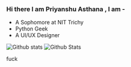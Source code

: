 ### Hi there I am Priyanshu Asthana , I am -

- A Sophomore at NIT Trichy
- Python Geek
- A UI/UX Designer

![Github stats](https://github-readme-stats.vercel.app/api?username=asthana001)
![Github Stats](https://github-readme-stats.vercel.app/api/top-langs/?username=asthana001)

fuck
